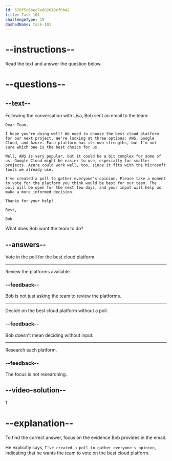 ```yaml
---
id: 678f5c6bec7ed02619ef0b42
title: Task 101
challengeType: 19
dashedName: task-101
---
```


<!-- READING -->

# --instructions--

Read the text and answer the question below.

# --questions--

## --text--

Following the conversation with Lisa, Bob sent an email to the team:

`Dear Team,`

`I hope you're doing well! We need to choose the best cloud platform for our next project. We're looking at three options: AWS, Google Cloud, and Azure. Each platform has its own strengths, but I'm not sure which one is the best choice for us.`

`Well, AWS is very popular, but it could be a bit complex for some of us. Google Cloud might be easier to use, especially for smaller projects. Azure could work well, too, since it fits with the Microsoft tools we already use.`

`I've created a poll to gather everyone's opinion. Please take a moment to vote for the platform you think would be best for our team. The poll will be open for the next few days, and your input will help us make a more informed decision.`

`Thanks for your help!`

`Best,`

`Bob`

What does Bob want the team to do?

## --answers--

Vote in the poll for the best cloud platform.

---

Review the platforms available.

### --feedback--

Bob is not just asking the team to review the platforms.

---

Decide on the best cloud platform without a poll.

### --feedback--

Bob doesn't mean deciding without input.

---

Research each platform.

### --feedback--

The focus is not researching.

## --video-solution--

1

# --explanation--

To find the correct answer, focus on the evidence Bob provides in the email.

He explicitly says, `I've created a poll to gather everyone's opinion`, indicating that he wants the team to vote on the best cloud platform.
